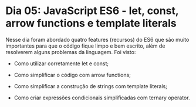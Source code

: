 # Dia 05: JavaScript ES6 - let, const, arrow functions e template literals

Nesse dia foram abordado quatro features (recursos) do ES6 que são muito importantes para que o código fique limpo e bem escrito, além de resolverem alguns problemas da linguagem. Foi visto:

- Como utilizar corretamente let e const;

- Como simplificar o código com arrow functions;

- Como simplificar a construção de strings com template literals;

- Como criar expressões condicionais simplificadas com ternary operator.

